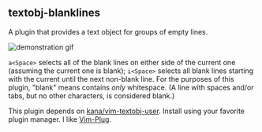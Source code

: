 ## textobj-blanklines

A plugin that provides a text object for groups of empty lines.

![demonstration gif](https://cloud.githubusercontent.com/assets/7629614/17120720/f57fa5ee-5293-11e6-950e-8c067dffd737.gif)

`a<Space>` selects all of the blank lines on either side of the current one (assuming the current one is blank);
`i<Space>` selects all blank lines starting with the current until the next non-blank line. For the purposes of this
plugin, "blank" means contains _only_ whitespace. (A line with spaces and/or tabs, but no other characters, is
considered blank.)

This plugin depends on [kana/vim-textobj-user](https://github.com/kana/vim-textobj-user). Install using your favorite
plugin manager. I like [Vim-Plug](https://github.com/junegunn/vim-plug).
